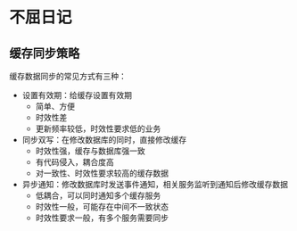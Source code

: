 # 不屈日记

## 缓存同步策略

缓存数据同步的常见方式有三种：
* 设置有效期：给缓存设置有效期
  * 简单、方便
  * 时效性差
  * 更新频率较低，时效性要求低的业务
* 同步双写：在修改数据库的同时，直接修改缓存
  * 时效性强，缓存与数据库强一致
  * 有代码侵入，耦合度高
  * 对一致性、时效性要求较高的缓存数据
* 异步通知：修改数据库时发送事件通知，相关服务监听到通知后修改缓存数据
  * 低耦合，可以同时通知多个缓存服务
  * 时效性一般，可能存在中间不一致状态
  * 时效性要求一般，有多个服务需要同步